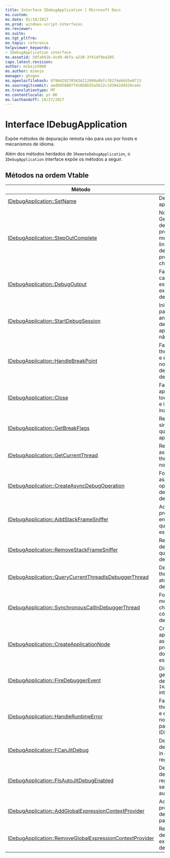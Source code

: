 ```yaml
---
title: Interface IDebugApplication | Microsoft Docs
ms.custom: 
ms.date: 01/18/2017
ms.prod: windows-script-interfaces
ms.reviewer: 
ms.suite: 
ms.tgt_pltfrm: 
ms.topic: reference
helpviewer_keywords:
- IDebugApplication interface
ms.assetid: 5dfa941b-4cd9-46fa-a230-3f41df9ea205
caps.latest.revision: 
author: mikejo5000
ms.author: mikejo
manager: ghogen
ms.openlocfilehash: 07964292785634212099a0bfcf8174ebb55e8713
ms.sourcegitcommit: aadb9588877418b8b55a5612c1d3842d4520ca4c
ms.translationtype: MT
ms.contentlocale: pt-BR
ms.lasthandoff: 10/27/2017
---
```

# <a name="idebugapplication-interface"></a>Interface IDebugApplication
Expõe métodos de depuração remota não para uso por hosts e mecanismos de idioma.  
  
 Além dos métodos herdados de `IRemoteDebugApplication`, o `IDebugApplication` interface expõe os métodos a seguir.  
  
## <a name="methods-in-vtable-order"></a>Métodos na ordem Vtable  
  
|Método|Descrição|  
|------------|-----------------|  
|[IDebugApplication::SetName](../../winscript/reference/idebugapplication-setname.md)|Define o nome do aplicativo.|  
|[IDebugApplication::StepOutComplete](../../winscript/reference/idebugapplication-stepoutcomplete.md)|Notifica o Gerenciador de depuração do processo que um mecanismo de linguagem no modo de única etapa está prestes a retornar ao chamador.|  
|[IDebugApplication::DebugOutput](../../winscript/reference/idebugapplication-debugoutput.md)|Faz com que a cadeia de caracteres específica a ser exibida pelo depurador IDE.|  
|[IDebugApplication::StartDebugSession](../../winscript/reference/idebugapplication-startdebugsession.md)|Inicia o depurador padrão do IDE e anexa uma sessão de depuração para este aplicativo, se uma já não está anexada.|  
|[IDebugApplication::HandleBreakPoint](../../winscript/reference/idebugapplication-handlebreakpoint.md)|Faz com que o thread atual bloquear e envia uma notificação do ponto de interrupção ao depurador do IDE.|  
|[IDebugApplication::Close](../../winscript/reference/idebugapplication-close.md)|Faz com que esse aplicativo para liberar todas as referências e insira um estado inativo.|  
|[IDebugApplication::GetBreakFlags](../../winscript/reference/idebugapplication-getbreakflags.md)|Retorna os sinalizadores de quebra atual para o aplicativo.|  
|[IDebugApplication::GetCurrentThread](../../winscript/reference/idebugapplication-getcurrentthread.md)|Retorna o thread associado com o thread em execução no momento.|  
|[IDebugApplication::CreateAsyncDebugOperation](../../winscript/reference/idebugapplication-createasyncdebugoperation.md)|Fornece acesso assíncrono a uma operação de depuração síncrona determinado.|  
|[IDebugApplication::AddStackFrameSniffer](../../winscript/reference/idebugapplication-addstackframesniffer.md)|Adiciona um provedor de enumerador de quadro de pilha para este aplicativo.|  
|[IDebugApplication::RemoveStackFrameSniffer](../../winscript/reference/idebugapplication-removestackframesniffer.md)|Remove um provedor de enumerador de quadro de pilha desse aplicativo.|  
|[IDebugApplication::QueryCurrentThreadIsDebuggerThread](../../winscript/reference/idebugapplication-querycurrentthreadisdebuggerthread.md)|Determina se o thread de execução atual é o thread do depurador.|  
|[IDebugApplication::SynchronousCallInDebuggerThread](../../winscript/reference/idebugapplication-synchronouscallindebuggerthread.md)|Fornece um mecanismo para o chamador executar o código no thread do depurador.|  
|[IDebugApplication::CreateApplicationNode](../../winscript/reference/idebugapplication-createapplicationnode.md)|Cria um novo nó de aplicativo que está associado um provedor de documento específico.|  
|[IDebugApplication::FireDebuggerEvent](../../winscript/reference/idebugapplication-firedebuggerevent.md)|Dispara um evento genérico para o depurador `IApplicationDebugger` interface.|  
|[IDebugApplication::HandleRuntimeError](../../winscript/reference/idebugapplication-handleruntimeerror.md)|Faz com que o thread atual bloquear e envia uma notificação de erro para o depurador do IDE.|  
|[IDebugApplication::FCanJitDebug](../../winscript/reference/idebugapplication-fcanjitdebug.md)|Determina se um depurador do just-in-time (JIT) está registrado.|  
|[IDebugApplication::FIsAutoJitDebugEnabled](../../winscript/reference/idebugapplication-fisautojitdebugenabled.md)|Determina se um depurador JIT está registrado para hosts sem depuração automática.|  
|[IDebugApplication::AddGlobalExpressionContextProvider](../../winscript/reference/idebugapplication-addglobalexpressioncontextprovider.md)|Adiciona um provedor de contexto de expressão global para este aplicativo.|  
|[IDebugApplication::RemoveGlobalExpressionContextProvider](../../winscript/reference/idebugapplication-removeglobalexpressioncontextprovider.md)|Remove um provedor de contexto de expressão global desse aplicativo.|